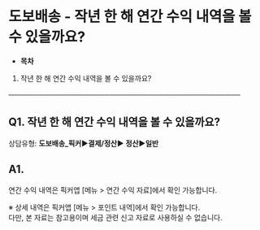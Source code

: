 # 도보배송 - 작년 한 해 연간 수익 내역을 볼 수 있을까요?

* **목차**

1. 작년 한 해 연간 수익 내역을 볼 수 있을까요?

──────────────────────────────────────────────

**Q1. 작년 한 해 연간 수익 내역을 볼 수 있을까요?**
----------------------------------

상담유형: **도보배송\_픽커▶결제/정산▶ 정산▶일반**

**A1.**
-------

연간 수익 내역은 픽커앱 [메뉴 > 연간 수익 자료]에서 확인 가능합니다.

※ 상세 내역은 픽커앱 [메뉴 > 포인트 내역]에서 확인 가능합니다.  
다만, 본 자료는 참고용이며 세금 관련 신고 자료로 사용하실 수 없습니다.
